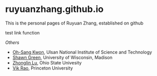 # ruyuanzhang.github.io

This is the personal pages of Ruyuan Zhang, established on github


test link function

*Others*

- [Oh-Sang Kwon][Kwon], Ulsan National Institute of Science and Technology
- [Shawn Green][Green], University of Wisconsin, Madison
- [Zhonglin Lu][Lu], Ohio State Univesity
- [Vik Rao][Rao], Princeton University


[Bavelier]:http://cms.unige.ch/fapse/people/bavelier
[Tadin]:http://www.bcs.rochester.edu/people/duje/
[Mahon]:http://caoslab.bcs.rochester.edu/
[Huxlin]:https://www.urmc.rochester.edu/eye-institute/research/labs/huxlin-lab.aspx

[Kwon]: http://pal.unist.ac.kr/
[Lu]:http://lobes.osu.edu/
[Green]:http://greenlab.psych.wisc.edu/
[Rao]: http://www.princeton.edu/~bejjanki/



